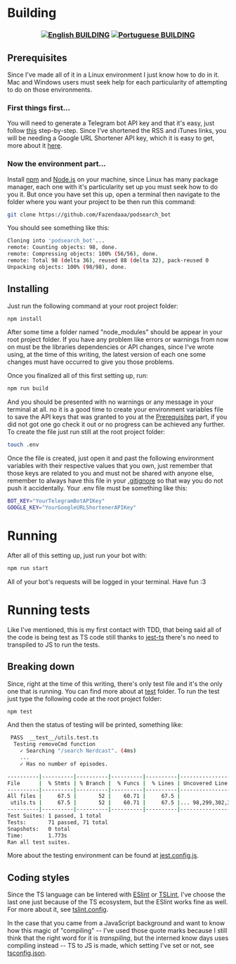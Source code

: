 # Building

<h3 align="center">

[![English BUILDING](https://img.shields.io/badge/Language-EN-blue.svg?longCache=true&style=for-the-badge)](https://github.com/Fazendaaa/podsearch_bot/blob/docs/building/BUILDING.md)
[![Portuguese BUILDING](https://img.shields.io/badge/Linguagem-PT-green.svg?longCache=true&style=for-the-badge)](https://github.com/Fazendaaa/podsearch_bot/blob/master/docs/building/BUILDING_PT.md)

</h3>

## Prerequisites
Since I've made all of it in a Linux environment I just know how to do in it. Mac and Windows users must seek help for each particularity of attempting to do on those environments.

### First things first...

You will need to generate a Telegram bot API key and that it's easy, just follow [this](https://core.telegram.org/bots#3-how-do-i-create-a-bot) step-by-step. Since I've shortened the RSS and iTunes links, you will be needing a Google URL Shortener API key, which it is easy to get, more about it [here](https://developers.google.com/url-shortener/v1/getting_started).

### Now the environment part...

Install [npm](https://www.npmjs.com/) and [Node.js](https://nodejs.org/en/) on your machine, since Linux has many package manager, each one with it's particularity set up you must seek how to do you it. But once you have set this up, open a terminal then navigate to the folder where you want your project to be then run this command:
```bash
git clone https://github.com/Fazendaaa/podsearch_bot
```
You should see something like this:
```bash
Cloning into 'podsearch_bot'...
remote: Counting objects: 98, done.
remote: Compressing objects: 100% (56/56), done.
remote: Total 98 (delta 36), reused 88 (delta 32), pack-reused 0
Unpacking objects: 100% (98/98), done.
```
## Installing
Just run the following command at your root project folder:
```bash
npm install
```
After some time a folder named "node_modules" should be appear in your root project folder. If you have any problem like errors or warnings from now on must be the libraries dependencies or API changes, since I've wrote using, at the time of this writing, the latest version of each one some changes must have occurred to give you those problems. 

Once you finalized all of this first setting up, run:
```bash
npm run build
```
And you should be presented with no warnings or any message in your terminal at all. no it is a good time to create your environment variables file to save the API keys that was granted to you at the [Prerequisites](https://github.com/Fazendaaa/podsearch_bot#Prerequisites) part, if you did not got one go check it out or no progress can be achieved any further. To create the file just run still at the root project folder:
```bash
touch .env
```
Once the file is created, just open it and past the following environment variables with their respective values that you own, just remember that those keys are related to you and must not be shared with anyone else, remember to always have this file in your [.gitignore](https://github.com/Fazendaaa/podsearch_bot/blob/master/.gitignore) so that way you do not push it accidentally. Your .env file must be something like this:
```bash
BOT_KEY="YourTelegramBotAPIKey"
GOOGLE_KEY="YourGoogleURLShortenerAPIKey"
```
# Running
After all of this setting up, just run your bot with:
```bash
npm run start
```
All of your bot's requests will be logged in your terminal. Have fun :3
# Running tests
Like I've mentioned, this is my first contact with TDD, that being said all of the code is being test as TS code still thanks to [jest-ts](https://github.com/kulshekhar/ts-jest) there's no need to transpiled to JS to run the tests.
## Breaking down
Since, right at the time of this writing, there's only test file and it's the only one that is running. You can find more about at [test](https://github.com/Fazendaaa/podsearch_bot/tree/master/test) folder. To run the test just type the following code at the root project folder:
```bash
npm test
```
And then the status of testing will be printed, something like:
```bash
 PASS  __test__/utils.test.ts
  Testing removeCmd function
    ✓ Searching "/search Nerdcast". (4ms)
    ...
    ✓ Has no number of episodes.

----------|----------|----------|----------|----------|-------------------|
File      |  % Stmts | % Branch |  % Funcs |  % Lines | Uncovered Line #s |
----------|----------|----------|----------|----------|-------------------|
All files |     67.5 |       52 |    60.71 |     67.5 |                   |
 utils.ts |     67.5 |       52 |    60.71 |     67.5 |... 98,299,302,307 |
----------|----------|----------|----------|----------|-------------------|
Test Suites: 1 passed, 1 total
Tests:       71 passed, 71 total
Snapshots:   0 total
Time:        1.773s
Ran all test suites.
```
More about the testing environment can be found at [jest.config.js](https://github.com/Fazendaaa/podsearch_bot/blob/master/jest.config.js).
## Coding styles
Since the TS language can be lintered with [ESlint](https://eslint.org/) or [TSLint](https://palantir.github.io/tslint/), I've choose the last one just because of the TS ecosystem, but the ESlint works fine as well. For more about it, see [tslint.config](https://github.com/Fazendaaa/podsearch_bot/blob/master/tslint.json).

In the case that you came from a JavaScript background and want to know how this magic of "compiling" -- I've used those quote marks because I still think that the right word for it is _transpiling_, but the interned know days uses compiling instead -- TS to JS is made, which setting I've set or not, see [tsconfig.json](https://github.com/Fazendaaa/podsearch_bot/blob/master/tsconfig.json).
